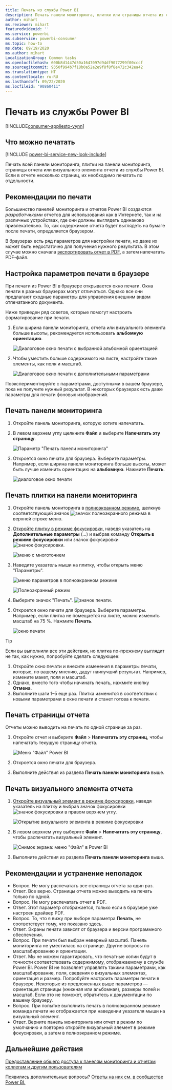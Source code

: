 ```yaml
---
title: Печать из службы Power BI
description: Печать панели мониторинга, плитки или страницы отчета из службы Power BI.
author: mihart
ms.reviewer: mihart
featuredvideoid: ''
ms.service: powerbi
ms.subservice: powerbi-consumer
ms.topic: how-to
ms.date: 09/19/2020
ms.author: mihart
LocalizationGroup: Common tasks
ms.openlocfilehash: 600b8d1447d50a1647097d94df9077299f00cccf
ms.sourcegitcommit: 9350f994b7f18b0a52a2e9f8f8f8e472c342ea42
ms.translationtype: HT
ms.contentlocale: ru-RU
ms.lasthandoff: 09/22/2020
ms.locfileid: "90860411"
---
```

# <a name="printing-from-the-power-bi-service"></a>Печать из службы Power BI

[!INCLUDE[consumer-appliesto-yynn](../includes/consumer-appliesto-yynn.md)]
## <a name="what-can-be-printed"></a>Что можно печатать
[!INCLUDE [power-bi-service-new-look-include](../includes/power-bi-service-new-look-include.md)]

Печать всей панели мониторинга, плитки на панели мониторинга, страницы отчета или визуального элемента отчета из службы Power BI. Если в отчете несколько страниц, их необходимо печатать по отдельности. 

## <a name="printing-considerations"></a>Рекомендации по печати

Большинство панелей мониторинга и отчетов Power BI создаются *разработчиками* отчетов для использования как в Интернете, так и на различных устройствах, где они должны выглядеть одинаково привлекательно. То, как содержимое отчета будет выглядеть на бумаге после печати, определяется браузером. 

В браузерах есть ряд параметров для настройки печати, но даже их может быть недостаточно для получения нужного результата. В этом случае можно сначала [экспортировать отчет в PDF](end-user-pdf.md), а затем напечатать PDF-файл. 

## <a name="adjust-your-browser-print-settings"></a>Настройка параметров печати в браузере
При печати из Power BI в браузере открывается окно печати. Окна печати в разных браузерах могут отличаться. Однако все они предлагают сходные параметры для управления внешним видом отпечатанного документа. 

Ниже приведен ряд советов, которые помогут настроить форматирование при печати.

   > 
1. Если ширина панели мониторинга, отчета или визуального элемента больше высоты, рекомендуется использовать **альбомную ориентацию**. 

   ![Диалоговое окно печати с выбранной альбомной ориентацией](./media/end-user-print/power-bi-landscape-layout.png)

2. Чтобы уместить больше содержимого на листе, настройте такие элементы, как поля и масштаб. 

    ![Диалоговое окно печати с дополнительными параметрами](./media/end-user-print/power-bi-margins.png)

Поэкспериментируйте с параметрами, доступными в вашем браузере, пока не получите нужный результат. В некоторых браузерах есть даже параметры для печати фоновых изображений. 

## <a name="print-a-dashboard"></a>Печать панели мониторинга
1. Откройте панель мониторинга, которую хотите напечатать.
2. В левом верхнем углу щелкните **Файл** и выберите **Напечатать эту страницу**.
   
    ![Параметр "Печать панели мониторинга"](./media/end-user-print/power-bi-dashboard-print-options.png)

3. Откроется окно печати для браузера. Выберите параметры. Например, если ширина панели мониторинга больше высоты, может быть лучше изменить ориентацию на **альбомную**. Нажмите **Печать**.
   
    ![диалоговое окно печати](./media/end-user-print/power-bi-print-dash.png)

## <a name="print-a-dashboard-tile"></a>Печать плитки на панели мониторинга
1. Откройте панель мониторинга в [полноэкранном режиме](end-user-focus.md), щелкнув соответствующий значок ![значок полноэкранного режима](./media/end-user-print/power-bi-full-screen.png) в верхней строке меню.

3. [Откройте плитку в режиме фокусировки](end-user-focus.md), наведя указатель на **Дополнительные параметры** (...) и выбрав команду **Открыть в режиме фокусировки** или значок фокусировки ![значок фокусировки](./media/end-user-print/power-bi-focus-icon.png).
   
    ![меню с многоточием](./media/end-user-print/power-bi-focus-tile.png)

4. Наведите указатель мыши на плитку, чтобы открыть меню "Параметры".
   
    ![меню параметров в полноэкранном режиме](./media/end-user-print/power-bi-menu-option.png)

    ![Полноэкранный режим](./media/end-user-print/power-bi-focus.png)

4. Выберите значок "Печать". ![значок печати](./media/end-user-print/print-icon.png).     

5. Откроется окно печати для браузера. Выберите параметры. Например, если плитка не помещается на листе, можно изменить масштаб на 75 %. Нажмите **Печать**.

    ![окно печати](./media/end-user-print/power-bi-scale.png) 

> [!TIP]
> Если вы выполнили все эти действия, но плитка по-прежнему выглядит не так, как нужно, попробуйте сделать следующее:
> 1. Откройте окно печати и внесите изменения в параметры печати, которые, по вашему мнению, дадут наилучший результат. Например, измените макет, поля и масштаб. 
> 2. Однако, вместо того чтобы начинать печать, нажмите кнопку **Отмена**. 
> 3. Выполните шаги 1–5 еще раз. Плитка изменится в соответствии с новыми параметрами в окне печати и станет готова к печати.

## <a name="print-a-report-page"></a>Печать страницы отчета
Отчеты можно выводить на печать по одной странице за раз.

1. Откройте отчет и выберите **Файл** > **Напечатать эту страниц**, чтобы напечатать текущую страницу отчета.
   
    ![Меню "Файл" Power BI](./media/end-user-print/power-bi-print-report.png)
2. Откроется окно печати для браузера.

3. Выполните действия из раздела **Печать панели мониторинга** выше.
   


## <a name="print-a-report-visual"></a>Печать визуального элемента отчета
1. [Откройте визуальный элемент в режиме фокусировки](end-user-focus.md), наведя указатель на плитку и выбрав значок фокусировки ![значок фокусировки](./media/end-user-print/power-bi-focus-icon.png) в правом верхнем углу.


    ![Открытие визуального элемента в режиме фокусировки](./media/end-user-print/power-bi-visual-focus.png)

2. В левом верхнем углу выберите **Файл** > **Напечатать эту страницу**, чтобы распечатать визуальный элемент.

    ![Снимок экрана: меню "Файл" в Power BI](./media/end-user-print/power-bi-visual-print.png)


3. Выполните действия из раздела **Печать панели мониторинга** выше.

## <a name="considerations-and-troubleshooting"></a>Рекомендации и устранение неполадок

* Вопрос. Не могу распечатать все страницы отчета за один раз.    
* Ответ. Все верно. Страницы отчета можно выводить на печать только по одной.
* Вопрос. Не могу распечатать отчет в PDF.    
* Ответ. Этот параметр отображается, только если в браузере уже настроен драйвер PDF.    
* Вопрос. То, что я вижу при выборе параметра **Печать**, не соответствует тому, что показано здесь.    
* Ответ. Экраны печати зависят от браузера и версии программного обеспечения.
* Вопрос. При печати был выбран неверный масштаб.  Панель мониторинга не уместилась на странице. Другие вопросы по масштабированию и ориентации.    
* Ответ. Мы не можем гарантировать, что печатные копии будут в точности соответствовать содержимому, отображаемому в службе Power BI. Power BI не позволяет управлять такими параметрами, как масштабирование, поля, сведения о визуальных элементах, ориентация и размер. Попробуйте настроить параметры печати в браузере. Некоторые из предложенных выше параметров — ориентация страницы (книжная или альбомная), размеры полей и масштаб. Если это не поможет, обратитесь к документации по вашему браузеру.      
* Вопрос. При попытке выполнить печать в полноэкранном режиме команда печати не отображается при наведении указателя мыши на визуальный элемент.   
* Ответ. Верните панель мониторинга или отчет в режим по умолчанию и повторно откройте визуальный элемент в режиме фокусировки, а затем в полноэкранном режиме. 

## <a name="next-steps"></a>Дальнейшие действия
[Предоставление общего доступа к панелям мониторинга и отчетам коллегам и другим пользователям](../collaborate-share/service-share-dashboards.md)

Появились дополнительные вопросы? [Ответы на них см. в сообществе Power BI.](https://community.powerbi.com/)
